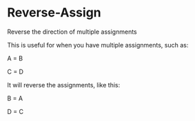 # Reverse-Assign
Reverse the direction of multiple assignments

This is useful for when you have multiple assignments, such as:

  A = B
  
  C = D

It will reverse the assignments, like this:

  B = A
  
  D = C
